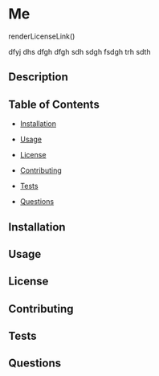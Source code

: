 # Me
  
  renderLicenseLink()

  dfyj
  dhs
  dfgh
  dfgh
  sdh
  sdgh
  fsdgh
  trh
  sdth

  ## Description
  
  ## Table of Contents
  
  * [Installation](#installation)
  
  * [Usage](#usage)
  
  * [License](#license)
  
  * [Contributing](#contributing)
  
  * [Tests](#tests)
  
  * [Questions](#questions)
  
  ## Installation
  
  ## Usage
  
  ## License
  
  ## Contributing
  
  ## Tests
  
  ## Questions